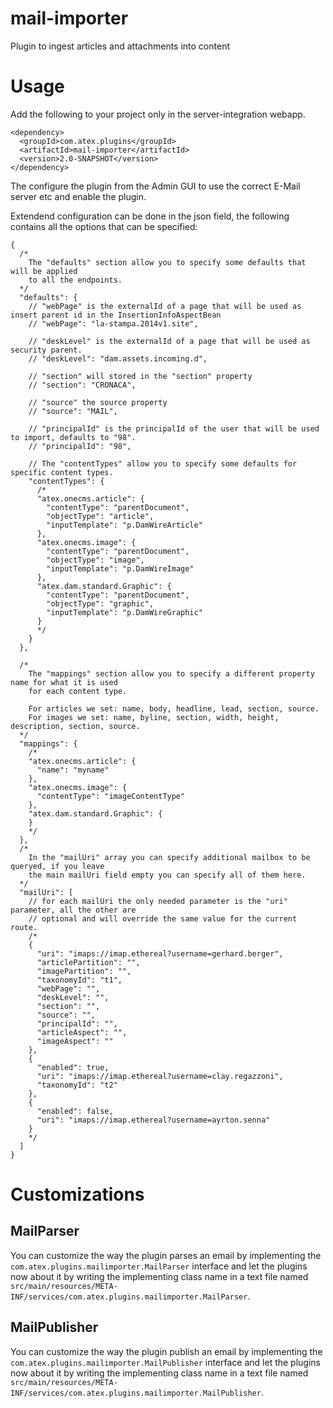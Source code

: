# mail-importer
Plugin to ingest articles and attachments into content

Usage
=====

Add the following to your project only in the server-integration webapp.

```
<dependency>
  <groupId>com.atex.plugins</groupId>
  <artifactId>mail-importer</artifactId>
  <version>2.0-SNAPSHOT</version>
</dependency>
```

The configure the plugin from the Admin GUI to use the correct E-Mail server etc and enable the plugin.

Extendend configuration can be done in the json field, the following contains all the options that can be specified:

```
{
  /*
    The "defaults" section allow you to specify some defaults that will be applied
    to all the endpoints.
  */
  "defaults": {
    // "webPage" is the externalId of a page that will be used as insert parent id in the InsertionInfoAspectBean
    // "webPage": "la-stampa.2014v1.site",

    // "deskLevel" is the externalId of a page that will be used as security parent.
    // "deskLevel": "dam.assets.incoming.d",

    // "section" will stored in the "section" property
    // "section": "CRONACA",

    // "source" the source property
    // "source": "MAIL",

    // "principalId" is the principalId of the user that will be used to import, defaults to "98".
    // "principalId": "98",

    // The "contentTypes" allow you to specify some defaults for specific content types.
    "contentTypes": {
      /*
      "atex.onecms.article": {
        "contentType": "parentDocument",
        "objectType": "article",
        "inputTemplate": "p.DamWireArticle"
      },
      "atex.onecms.image": {
        "contentType": "parentDocument",
        "objectType": "image",
        "inputTemplate": "p.DamWireImage"
      },
      "atex.dam.standard.Graphic": {
        "contentType": "parentDocument",
        "objectType": "graphic",
        "inputTemplate": "p.DamWireGraphic"
      }
      */
    }
  },

  /*
    The "mappings" section allow you to specify a different property name for what it is used
    for each content type.
    
    For articles we set: name, body, headline, lead, section, source.
    For images we set: name, byline, section, width, height, description, section, source.
  */
  "mappings": {
    /*
    "atex.onecms.article": {
      "name": "myname"
    },
    "atex.onecms.image": {
      "contentType": "imageContentType"
    },
    "atex.dam.standard.Graphic": {
    }
    */
  },
  /*
    In the "mailUri" array you can specify additional mailbox to be queryed, if you leave
    the main mailUri field empty you can specify all of them here.
  */
  "mailUri": [
    // for each mailUri the only needed parameter is the "uri" parameter, all the other are
    // optional and will override the same value for the current route.
    /*
    {
      "uri": "imaps://imap.ethereal?username=gerhard.berger",
      "articlePartition": "",
      "imagePartition": "",
      "taxonomyId": "t1",
      "webPage": "",
      "deskLevel": "",
      "section": "",
      "source": "",
      "principalId": "",
      "articleAspect": "",
      "imageAspect": ""
    },
    {
      "enabled": true,
      "uri": "imaps://imap.ethereal?username=clay.regazzoni",
      "taxonomyId": "t2"
    },
    {
      "enabled": false,
      "uri": "imaps://imap.ethereal?username=ayrton.senna"
    }
    */
  ]
}
```

Customizations
==============

MailParser
----------

You can customize the way the plugin parses an email by implementing the `com.atex.plugins.mailimporter.MailParser`
interface and let the plugins now about it by writing the implementing class name in a text file named 
`src/main/resources/META-INF/services/com.atex.plugins.mailimporter.MailParser`.

MailPublisher
-------------

You can customize the way the plugin publish an email by implementing the `com.atex.plugins.mailimporter.MailPublisher`
interface and let the plugins now about it by writing the implementing class name in a text file named 
`src/main/resources/META-INF/services/com.atex.plugins.mailimporter.MailPublisher`.

